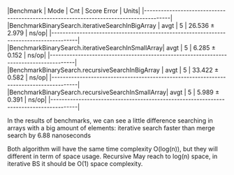 |Benchmark                                        |  Mode | Cnt |  Score   Error | Units|
|---------------------------------------------------------------------------------------|
|BenchmarkBinarySearch.iterativeSearchInBigArray  |  avgt |   5 | 26.536 ± 2.979 | ns/op|
|---------------------------------------------------------------------------------------|
|BenchmarkBinarySearch.iterativeSearchInSmallArray|  avgt |   5 |  6.285 ± 0.152 | ns/op|
|---------------------------------------------------------------------------------------|
|BenchmarkBinarySearch.recursiveSearchInBigArray  |  avgt |   5 | 33.422 ± 0.582 | ns/op|
|---------------------------------------------------------------------------------------|
|BenchmarkBinarySearch.recursiveSearchInSmallArray|  avgt |   5 |  5.989 ± 0.391 | ns/op|
|---------------------------------------------------------------------------------------|

In the results of benchmarks, we can see a little difference searching in arrays with a big amount of elements: 
iterative search faster than merge search by 6.88 nanoseconds

Both algorithm will have the same time complexity O(log(n)), but they will different in term of space usage.
Recursive May reach to log(n) space, in iterative BS it should be O(1) space complexity.


